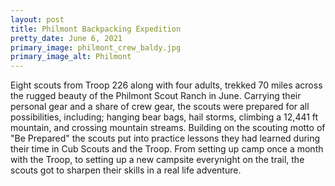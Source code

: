 ```yaml
---
layout: post
title: Philmont Backpacking Expedition
pretty_date: June 6, 2021
primary_image: philmont_crew_baldy.jpg
primary_image_alt: Philmont
---
```


Eight scouts from Troop 226 along with four adults, trekked 70 miles across the
rugged beauty of the Philmont Scout Ranch in June. Carrying their personal gear
and a share of crew gear, the scouts were prepared for all possibilities,
including; hanging bear bags, hail storms, climbing a 12,441 ft mountain, and
crossing mountain streams. Building on the scouting motto of "Be Prepared" the
scouts put into practice lessons they had learned during their time in Cub
Scouts and the Troop. From setting up camp once a month with the Troop, to
setting up a new campsite everynight on the trail, the scouts got to sharpen
their skills in a real life adventure.
